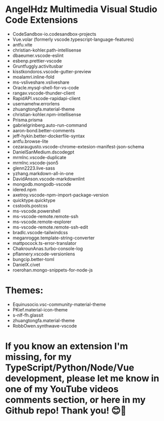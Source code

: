 # AngelHdz Multimedia Visual Studio Code Extensions

- CodeSandbox-io.codesandbox-projects
- Vue.volar (formerly vscode.typescript-language-features)
- antfu.vite
- christian-kohler.path-intellisense
- dbaeumer.vscode-eslint
- esbenp.prettier-vscode
- Gruntfuggly.activitusbar
- kisstkondoros.vscode-gutter-preview
- moalamri.inline-fold
- ms-vsliveshare.vsliveshare
- Oracle.mysql-shell-for-vs-code
- rangav.vscode-thunder-client
- RapidAPI.vscode-rapidapi-client
- usernamehw.errorlens
- zhuangtongfa.material-theme
- christian-kohler.npm-intellisense
- Prisma.prisma
- gabrielgrinberg.auto-run-command
- aaron-bond.better-comments
- jeff-hykin.better-dockerfile-syntax
- antfu.browse-lite
- cezaraugusto.vscode-chrome-extesion-manifest-json-schema
- DanielSanMedium.dscodegpt
- mrmlnc.vscode-duplicate
- mrmlnc.vscode-json5
- glenn2223.live-sass
- yzhang.markdown-all-in-one
- DavidAnson.vscode-markdownlint
- mongodb.mongodb-vscode
- idered.npm
- axetroy.vscode-npm-import-package-version
- quicktype.quicktype
- csstools.postcss
- ms-vscode.powershell
- ms-vscode-remote.remote-ssh
- ms-vscode.remote-explorer
- ms-vscode-remote.remote-ssh-edit
- bradlc.vscode-tailwindcss
- meganrogge.template-string-converter
- mattpocock.ts-error-translator
- ChakrounAnas.turbo-console-log
- pflannery.vscode-versionlens
- bungcip.better-toml
- DanielX.civet
- roerohan.mongo-snippets-for-node-js


# Themes:
- Equinusocio.vsc-community-material-theme
- PKief.material-icon-theme
- s-nlf-fh.glassit
- zhuangtongfa.material-theme
- RobbOwen.synthwave-vscode

# If you know an extension I'm missing, for my TypeScript/Python/Node/Vue development, please let me know in one of my YouTube videos comments section, or here in my Github repo! Thank you! 😊🤝
